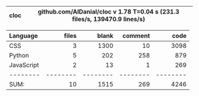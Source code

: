 cloc|github.com/AlDanial/cloc v 1.78  T=0.04 s (231.3 files/s, 139470.9 lines/s)
--- | ---

Language|files|blank|comment|code
:-------|-------:|-------:|-------:|-------:
CSS|3|1300|10|3098
Python|5|202|258|879
JavaScript|2|13|1|269
--------|--------|--------|--------|--------
SUM:|10|1515|269|4246
